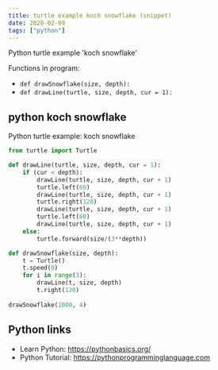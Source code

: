 ```yaml
---
title: turtle example koch snowflake (snippet)
date: 2020-02-09
tags: ["python"]
---
```

Python turtle example 'koch snowflake'

Functions in program: 
* `def drawSnowflake(size, depth):`
* `def drawLine(turtle, size, depth, cur = 1):`

## python koch snowflake

Python turtle example: koch snowflake

```python
from turtle import Turtle

def drawLine(turtle, size, depth, cur = 1):
	if (cur < depth):
		drawLine(turtle, size, depth, cur + 1)
		turtle.left(60)
		drawLine(turtle, size, depth, cur + 1)
		turtle.right(120)
		drawLine(turtle, size, depth, cur + 1)
		turtle.left(60)
		drawLine(turtle, size, depth, cur + 1)
	else:
		turtle.forward(size/(3**depth))

def drawSnowflake(size, depth):
    t = Turtle()
    t.speed(0)
    for i in range(3):
        drawLine(t, size, depth)
        t.right(120)
        
drawSnowflake(1000, 4)

```

## Python links

- Learn Python: https://pythonbasics.org/
- Python Tutorial: https://pythonprogramminglanguage.com
